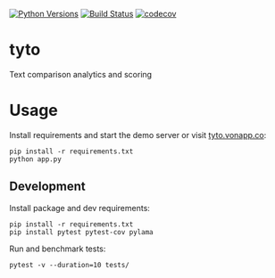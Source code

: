 [![Python Versions](https://img.shields.io/badge/Python-3.6-blue.svg)](https://travis-ci.org/brennv/tyto)
[![Build Status](https://travis-ci.org/brennv/tyto.svg?branch=master)](https://travis-ci.org/brennv/tyto)
[![codecov](https://codecov.io/gh/brennv/tyto/branch/master/graph/badge.svg)](https://codecov.io/gh/brennv/tyto)

# tyto

 Text comparison analytics and scoring

# Usage  

Install requirements and start the demo server or visit [tyto.vonapp.co](https://tyto.vonapp.co):

```
pip install -r requirements.txt
python app.py
```

## Development

Install package and dev requirements:

```
pip install -r requirements.txt
pip install pytest pytest-cov pylama
```

Run and benchmark tests:

```
pytest -v --duration=10 tests/
```
